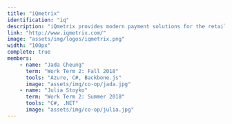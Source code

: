 ```yaml
---
title: "iQmetrix"
identification: "iq"
description: "iQmetrix provides modern payment solutions for the retail industry."
link: "http://www.iqmetrix.com/"
image: "assets/img/logos/iqmetrix.png"
width: "100px"
complete: true
members:
    - name: "Jada Cheung"
      term: "Work Term 2: Fall 2018"
      tools: "Azure, C#, Backbone.js"
      image: "assets/img/co-op/jada.jpg"
    - name: "Julia Stoyko"
      term: "Work Term 2: Summer 2018"
      tools: "C#, .NET"
      image: "assets/img/co-op/julia.jpg"
---
```

